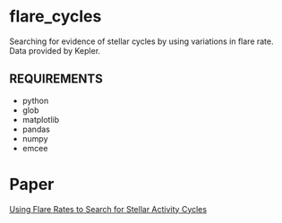 # flare_cycles
Searching for evidence of stellar cycles by using variations in flare rate. Data provided by Kepler.


## REQUIREMENTS
- python
- glob
- matplotlib
- pandas
- numpy
- emcee

# Paper
[Using Flare Rates to Search for Stellar Activity Cycles](https://iopscience.iop.org/article/10.3847/2515-5172/ab45a0)

<!-- 
Our candidate star, showing a promising decline in flare rate in the fractional flare luminosity space (FFL)
![alt text](https://github.com/mscoggs/flare_cycles/blob/master/candidate_star/008507979_frac_lum.png)


The corresponding flare frequency distribution (FFD) plot with colors matching the timestamps in the FFL, showing a color gradient which agrees with the decline in flare rate
![alt text](https://github.com/mscoggs/flare_cycles/blob/master/candidate_star/008507979_evf.png)
 -->
